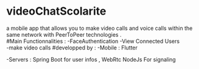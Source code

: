 # videoChatScolarite
a mobile app that allows you to make video calls and voice  calls  within the same  network  with PeerToPeer technologies .   
#Main Functionnalities : 
-FaceAuthentication 
-View Connected Users  
-make video calls 
#developped by : 
-Mobile : Flutter  

-Servers : Spring Boot for user infos  , 
           WebRtc  NodeJs For signaling 
